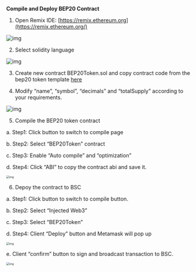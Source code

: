 **Compile and Deploy BEP20 Contract**

1. Open Remix IDE: [https://remix.ethereum.org](https://remix.ethereum.org/)

![img](https://lh6.googleusercontent.com/zwki3hgBILOzXHtayDLvNCrmOXv6LTUQAIG02lRkOtzOtNJsUbIBXB7LUoN6RF8PbvkUGcRuLCA36I_RdqJCQVrfeZpwfbpfwlN7R0s3fJGMSTdMT8y56ngL3qCocUPW65UJ2bQZ)

2. Select solidity language

![img](https://lh3.googleusercontent.com/aLlINgoy2Luj45ZKVxPTExUS4I2QoX3WHzmLbO7_CJHQiL3plGvx0iCaI2YTGE8QmnhytN-HDOPvhGixQ7utrA_o9UJJVaujmQ5yj7ET8ju12Jh0luVtZHgpLGmOx9LUoFnzu2Eg)

3. Create new contract BEP20Token.sol and copy contract code from the bep20 token template [here](BEP20Token.template)


4. Modify “name”, “symbol”, “decimals” and “totalSupply” according to your requirements.

![img](https://lh3.googleusercontent.com/eRrCyCEp4d-jRs53osxiEssFtpC42ZeOBXF4R78WU8cYRd-gbhHahhoMH0e2LW3jj2paRc12VqC6aSxO_HnZ29ZyQgrXGfYeaCV8BRSFJ93T77sTXirBQwz3LfhkK3KWW7w2Thfm)

5. Compile the BEP20 token contract

a. Step1: Click button to switch to compile page

b. Step2: Select “BEP20Token” contract

c. Step3: Enable “Auto compile” and “optimization”

d. Step4: Click “ABI” to copy the contract abi and save it.

<img src="https://lh6.googleusercontent.com/HcL4dfyprGMRdC0McGFRvL-sjzn4kTeubuMR0XIxtaZGO61MD6cO1Nvi592tY9ZvBYrBIdu463fioiiO2o3NOkOn8G-nYIwHCIuWTkTeOlOKgEQJDOgm-UdXyad2QnSeD-wojzhj" alt="img" style="zoom:50%;" />

6. Depoy the contract to BSC

a. Step1: Click button to switch to compile button.

b. Step2: Select “Injected Web3”

c. Step3: Select “BEP20Token”

d. Step4: Client “Deploy” button and Metamask will pop up

<img src="https://lh5.googleusercontent.com/eRFqXwjs3HGPIldy8mnZQLeQii-E-kVmlXnGlTrFa0Q6OGsTKcLC4QY3f9DaWwv9xeVNpGTYpoTCbtMFxMafzWY3N9B2RYJITjRaOBdn72DkW_jgucIhH1MJXz9gHN0Kt-2dvuBv" alt="img" style="zoom:50%;" />

e.   Client “confirm” button to sign and broadcast transaction to BSC.

<img src="https://lh4.googleusercontent.com/9awuDudNSuUOZDQAlW5FPZ5SbRkWsKPlJSYWGUL7R4raJ5o2mprRP7jt87hP_wbuYeoJy75ErwDcKVC7_spf8YkumCkwOP4Eak9SfcV6dZvyVhy84JqKfVUvmEeLw5mWEZ3-aCED" alt="img" style="zoom:50%;" />